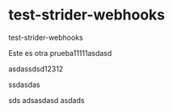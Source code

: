 test-strider-webhooks
=====================

test-strider-webhooks

Este es otra prueba11111asdasd

asdassdsd12312

ssdasdas

sds
adsasdasd
asdads

